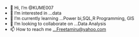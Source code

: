 - 👋 Hi, I’m @KUME007
- 👀 I’m interested in ...data
- 🌱 I’m currently learning ...Power bi,SQL,R Programming, GIS
- 💞️ I’m looking to collaborate on ...Data Analysis
- 📫 How to reach me ...Freetamiru@yahoo.com

<!---
KUME007/KUME007 is a ✨ special ✨ repository because its `README.md` (this file) appears on your GitHub profile.
You can click the Preview link to take a look at your changes.
--->
